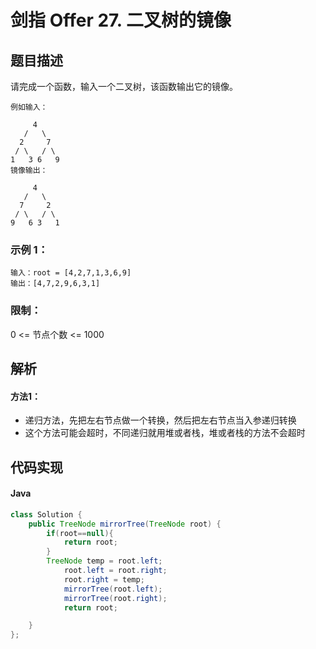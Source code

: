 # 剑指 Offer 27. 二叉树的镜像

## 题目描述
请完成一个函数，输入一个二叉树，该函数输出它的镜像。
```
例如输入：

     4
   /   \
  2     7
 / \   / \
1   3 6   9
镜像输出：

     4
   /   \
  7     2
 / \   / \
9   6 3   1

```
### 示例 1：
```
输入：root = [4,2,7,1,3,6,9]
输出：[4,7,2,9,6,3,1]
```

### 限制：
0 <= 节点个数 <= 1000


## 解析
#### 方法1：
- 递归方法，先把左右节点做一个转换，然后把左右节点当入参递归转换
- 这个方法可能会超时，不同递归就用堆或者栈，堆或者栈的方法不会超时
## 代码实现
#### Java
```Java
class Solution {
    public TreeNode mirrorTree(TreeNode root) {
        if(root==null){
            return root;
        }
        TreeNode temp = root.left;
            root.left = root.right;
            root.right = temp;
            mirrorTree(root.left);
            mirrorTree(root.right);
            return root;

    }
};
```